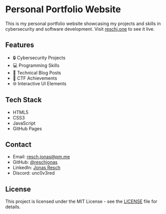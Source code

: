 # Personal Portfolio Website

This is my personal portfolio website showcasing my projects and skills in cybersecurity and software development. Visit [reschj.one](https://reschj.one) to see it live.

## Features

- 🔒 Cybersecurity Projects
- 💻 Programming Skills
- 📝 Technical Blog Posts
- 🎯 CTF Achievements
- 🌐 Interactive UI Elements

## Tech Stack

- HTML5
- CSS3
- JavaScript
- GitHub Pages

## Contact

- Email: resch.jonas@pm.me
- GitHub: [@reschjonas](https://github.com/reschjonas)
- LinkedIn: [Jonas Resch](https://www.linkedin.com/in/jonas-resch-91bba733b/)
- Discord: unc0v3red

## License

This project is licensed under the MIT License - see the [LICENSE](LICENSE) file for details.
